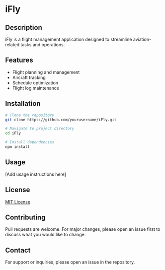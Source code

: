 # iFly

## Description
iFly is a flight management application designed to streamline aviation-related tasks and operations.

## Features
- Flight planning and management
- Aircraft tracking
- Schedule optimization
- Flight log maintenance

## Installation
```bash
# Clone the repository
git clone https://github.com/yourusername/iFly.git

# Navigate to project directory
cd iFly

# Install dependencies
npm install
```

## Usage
[Add usage instructions here]

## License
[MIT License](LICENSE)

## Contributing
Pull requests are welcome. For major changes, please open an issue first to discuss what you would like to change.

## Contact
For support or inquiries, please open an issue in the repository.